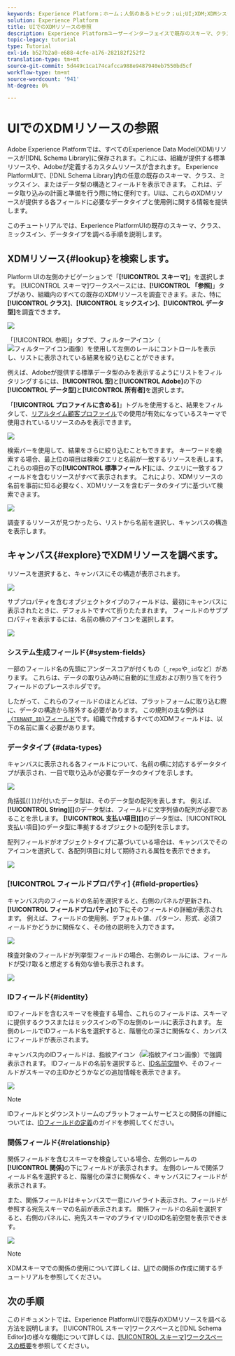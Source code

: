 ```yaml
---
keywords: Experience Platform；ホーム；人気のあるトピック；ui;UI;XDM;XDMシステム；エクスペリエンスデータモデル；エクスペリエンスデータモデル；エクスペリエンスデータモデル；データモデル；データモデル；エクスプローラ；クラス；ミックスイン；データ型；スキーマ;
solution: Experience Platform
title: UIでのXDMリソースの参照
description: Experience Platformユーザーインターフェイスで既存のスキーマ、クラス、ミックスイン、およびデータタイプを調べる方法について説明します。
topic-legacy: tutorial
type: Tutorial
exl-id: b527b2a0-e688-4cfe-a176-282182f252f2
translation-type: tm+mt
source-git-commit: 5d449c1ca174cafcca988e9487940eb7550bd5cf
workflow-type: tm+mt
source-wordcount: '941'
ht-degree: 0%

---
```


# UIでのXDMリソースの参照

Adobe Experience Platformでは、すべてのExperience Data Model(XDM)リソースが[!DNL Schema Library]に保存されます。これには、組織が提供する標準リソースや、Adobeが定義するカスタムリソースが含まれます。 Experience PlatformUIで、[!DNL Schema Library]内の任意の既存のスキーマ、クラス、ミックスイン、またはデータ型の構造とフィールドを表示できます。 これは、データ取り込みの計画と準備を行う際に特に便利です。UIは、これらのXDMリソースが提供する各フィールドに必要なデータタイプと使用例に関する情報を提供します。

このチュートリアルでは、Experience PlatformUIの既存のスキーマ、クラス、ミックスイン、データタイプを調べる手順を説明します。

## XDMリソース{#lookup}を検索します。

Platform UIの左側のナビゲーションで「**[!UICONTROL スキーマ]**」を選択します。 [!UICONTROL スキーマ]ワークスペースには、**[!UICONTROL 「参照]**」タブがあり、組織内のすべての既存のXDMリソースを調査できます。また、特に&#x200B;**[!UICONTROL クラス]**、**[!UICONTROL ミックスイン]**、**[!UICONTROL データ型]**&#x200B;を調査できます。

![](../images/ui/explore/tabs.png)

「[!UICONTROL 参照]」タブで、フィルターアイコン（![フィルターアイコン画像](../images/ui/explore/icon.png)）を使用して左側のレールにコントロールを表示し、リストに表示されている結果を絞り込むことができます。

例えば、Adobeが提供する標準データ型のみを表示するようにリストをフィルタリングするには、**[!UICONTROL 型]**&#x200B;と&#x200B;**[!UICONTROL Adobe]**&#x200B;の下の&#x200B;**[!UICONTROL データ型]**&#x200B;と&#x200B;**[!UICONTROL 所有者]**&#x200B;を選択します。

「**[!UICONTROL プロファイルに含める]**」トグルを使用すると、結果をフィルタして、[リアルタイム顧客プロファイル](../../profile/home.md)での使用が有効になっているスキーマで使用されているリソースのみを表示できます。

![](../images/ui/explore/filter.png)

検索バーを使用して、結果をさらに絞り込むこともできます。 キーワードを検索する場合、最上位の項目は検索クエリと名前が一致するリソースを表します。 これらの項目の下の&#x200B;**[!UICONTROL 標準フィールド]**&#x200B;には、クエリに一致するフィールドを含むリソースがすべて表示されます。 これにより、XDMリソースの名前を事前に知る必要なく、XDMリソースを含むデータのタイプに基づいて検索できます。

![](../images/ui/explore/search.png)

調査するリソースが見つかったら、リストから名前を選択し、キャンバスの構造を表示します。

## キャンバス{#explore}でXDMリソースを調べます。

リソースを選択すると、キャンバスにその構造が表示されます。

![](../images/ui/explore/canvas.png)

サブプロパティを含むオブジェクトタイプのフィールドは、最初にキャンバスに表示されたときに、デフォルトですべて折りたたまれます。 フィールドのサブプロパティを表示するには、名前の横のアイコンを選択します。

![](../images/ui/explore/field-expand.png)

### システム生成フィールド{#system-fields}

一部のフィールド名の先頭にアンダースコアが付くもの（`_repo`や`_id`など）があります。 これらは、データの取り込み時に自動的に生成および割り当てを行うフィールドのプレースホルダです。

したがって、これらのフィールドのほとんどは、プラットフォームに取り込む際に、データの構造から除外する必要があります。 この規則の主な例外は[`_{TENANT_ID}`フィールド](../api/getting-started.md#know-your-tenant_id)です。組織で作成するすべてのXDMフィールドは、以下の名前に置く必要があります。

### データタイプ {#data-types}

キャンバスに表示される各フィールドについて、名前の横に対応するデータタイプが表示され、一目で取り込みが必要なデータのタイプを示します。

![](../images/ui/explore/data-types.png)

角括弧(`[]`)が付いたデータ型は、そのデータ型の配列を表します。 例えば、**[!UICONTROL String]\[]**&#x200B;のデータ型は、フィールドに文字列値の配列が必要であることを示します。 **[!UICONTROL 支払い項目]\[]**&#x200B;のデータ型は、[!UICONTROL 支払い項目]のデータ型に準拠するオブジェクトの配列を示します。

配列フィールドがオブジェクトタイプに基づいている場合は、キャンバスでそのアイコンを選択して、各配列項目に対して期待される属性を表示できます。

![](../images/ui/explore/array-type.png)

### [!UICONTROL フィールドプロパティ] {#field-properties}

キャンバス内のフィールドの名前を選択すると、右側のパネルが更新され、**[!UICONTROL フィールドプロパティ]**&#x200B;の下にそのフィールドの詳細が表示されます。 例えば、フィールドの使用例、デフォルト値、パターン、形式、必須フィールドかどうかに関係なく、その他の説明を入力できます。

![](../images/ui/explore/field-properties.png)

検査対象のフィールドが列挙型フィールドの場合、右側のレールには、フィールドが受け取ると想定する有効な値も表示されます。

![](../images/ui/explore/enum-field.png)

### IDフィールド{#identity}

IDフィールドを含むスキーマを検査する場合、これらのフィールドは、スキーマに提供するクラスまたはミックスインの下の左側のレールに表示されます。 左側のレールでIDフィールド名を選択すると、階層化の深さに関係なく、カンバスにフィールドが表示されます。

キャンバス内のIDフィールドは、指紋アイコン（![指紋アイコン画像](../images/ui/explore/identity-symbol.png)）で強調表示されます。 IDフィールドの名前を選択すると、[ID名前空間](../../identity-service/namespaces.md)や、そのフィールドがスキーマの主IDかどうかなどの追加情報を表示できます。

![](../images/ui/explore/identity-field.png)

>[!NOTE]
>
>IDフィールドとダウンストリームのプラットフォームサービスとの関係の詳細については、[IDフィールドの定義](./fields/identity.md)のガイドを参照してください。

### 関係フィールド{#relationship}

関係フィールドを含むスキーマを検査している場合、左側のレールの&#x200B;**[!UICONTROL 関係]**&#x200B;の下にフィールドが表示されます。 左側のレールで関係フィールド名を選択すると、階層化の深さに関係なく、キャンバスにフィールドが表示されます。

また、関係フィールドはキャンバスで一意にハイライト表示され、フィールドが参照する宛先スキーマの名前が表示されます。 関係フィールドの名前を選択すると、右側のパネルに、宛先スキーマのプライマリIDのID名前空間を表示できます。

![](../images/ui/explore/relationship-field.png)

>[!NOTE]
>
>XDMスキーマでの関係の使用について詳しくは、[UI](../tutorials/create-schema-ui.md)での関係の作成に関するチュートリアルを参照してください。

## 次の手順

このドキュメントでは、Experience PlatformUIで既存のXDMリソースを調べる方法を説明します。 [!UICONTROL スキーマ]ワークスペースと[!DNL Schema Editor]の様々な機能について詳しくは、[[!UICONTROL スキーマ]ワークスペースの概要](./overview.md)を参照してください。
